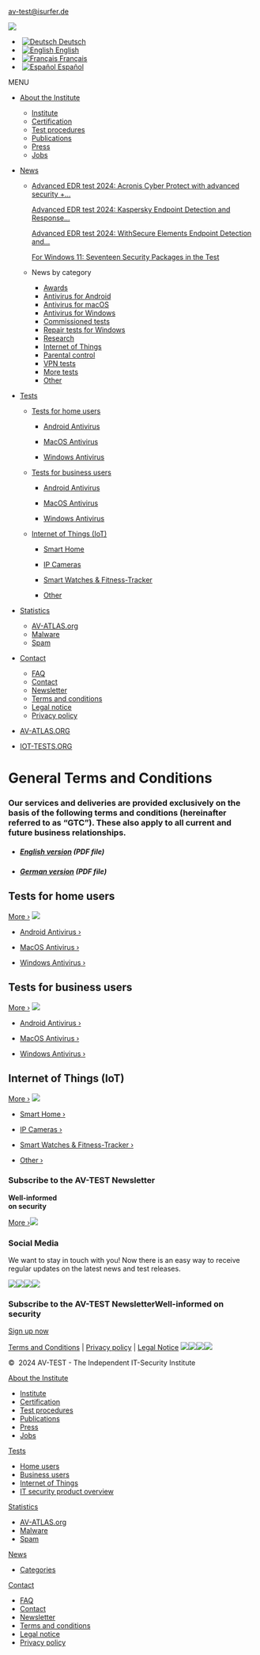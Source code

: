 [av-test@isurfer.de](mailto:av-test@isurfer.de)

[![](/fileadmin/AV-TEST-Logo/avtest_logo_300_113.png)](https://www.av-test.org/en/)

*  [![Deutsch](/typo3conf/ext/avtesttemplate/Resources/Public/Images/flags/de.png "Deutsch") Deutsch](https://www.av-test.org/de/kontakt/agb/)
*  [![English](/typo3conf/ext/avtesttemplate/Resources/Public/Images/flags/gb.png "English") English](https://www.av-test.org/en/contact/terms-and-conditions/)
*  [![Français](/typo3conf/ext/avtesttemplate/Resources/Public/Images/flags/fr.png "Français") Français](https://www.av-test.org/fr/contact/conditions-generales/)
*  [![Español](/typo3conf/ext/avtesttemplate/Resources/Public/Images/flags/es.png "Español") Español](https://www.av-test.org/es/contacto/condiciones-generales/)

MENU

* [About the Institute](https://www.av-test.org/en/about-the-institute/)
    * [Institute](https://www.av-test.org/en/about-the-institute/)
    * [Certification](https://www.av-test.org/en/about-the-institute/certification/)
    * [Test procedures](https://www.av-test.org/en/about-the-institute/test-procedures/)
    * [Publications](https://www.av-test.org/en/about-the-institute/publications/)
    * [Press](https://www.av-test.org/en/press/)
    * [Jobs](https://www.av-test.org/en/about-the-institute/jobs/)
* [News](https://www.av-test.org/en/news/)
    * [Advanced EDR test 2024: Acronis Cyber Protect with advanced security +...](https://www.av-test.org/en/news/advanced-edr-test-2024-acronis-cyber-protect-with-advanced-security-edr-pack/ "Advanced EDR test 2024: Acronis Cyber Protect with advanced security + EDR pack") [](https://www.av-test.org/en/news/advanced-edr-test-2024-acronis-cyber-protect-with-advanced-security-edr-pack/ "Advanced EDR test 2024: Acronis Cyber Protect with advanced security + EDR pack")
        
        [Advanced EDR test 2024: Kaspersky Endpoint Detection and Response...](https://www.av-test.org/en/news/advanced-edr-test-2024-kaspersky-endpoint-detection-and-response-expert/ "Advanced EDR test 2024: Kaspersky Endpoint Detection and Response Expert") [](https://www.av-test.org/en/news/advanced-edr-test-2024-kaspersky-endpoint-detection-and-response-expert/ "Advanced EDR test 2024: Kaspersky Endpoint Detection and Response Expert")
        
        [Advanced EDR test 2024: WithSecure Elements Endpoint Detection and...](https://www.av-test.org/en/news/advanced-edr-test-2024-withsecure-elements-endpoint-detection-and-response/ "Advanced EDR test 2024: WithSecure Elements Endpoint Detection and Response") [](https://www.av-test.org/en/news/advanced-edr-test-2024-withsecure-elements-endpoint-detection-and-response/ "Advanced EDR test 2024: WithSecure Elements Endpoint Detection and Response")
        
        [For Windows 11: Seventeen Security Packages in the Test](https://www.av-test.org/en/news/for-windows-11-seventeen-security-packages-in-the-test/ "For Windows 11: Seventeen Security Packages in the Test") [](https://www.av-test.org/en/news/for-windows-11-seventeen-security-packages-in-the-test/ "For Windows 11: Seventeen Security Packages in the Test")
        
    * News by category
        
        * [Awards](https://www.av-test.org/en/news/categories/awards/ "Awards")
        * [Antivirus for Android](https://www.av-test.org/en/news/categories/antivirus-for-android/ "Antivirus for Android")
        * [Antivirus for macOS](https://www.av-test.org/en/news/categories/antivirus-for-macos/ "Antivirus for macOS")
        * [Antivirus for Windows](https://www.av-test.org/en/news/categories/antivirus-for-windows/ "Antivirus for Windows")
        * [Commissioned tests](https://www.av-test.org/en/news/categories/commissioned-tests/ "Commissioned tests")
        * [Repair tests for Windows](https://www.av-test.org/en/news/categories/repair-tests-for-windows/ "Repair tests for Windows")
        * [Research](https://www.av-test.org/en/news/categories/research/ "Research")
        * [Internet of Things](https://www.av-test.org/en/news/categories/internet-of-things/ "Internet of Things")
        * [Parental control](https://www.av-test.org/en/news/categories/parental-control/ "Parental control")
        * [VPN tests](https://www.av-test.org/en/news/categories/vpn-tests/ "VPN tests")
        * [More tests](https://www.av-test.org/en/news/categories/more-tests/ "More tests")
        * [Other](https://www.av-test.org/en/news/categories/other/ "Other")
        
* [Tests](https://www.av-test.org/en/antivirus/)
    * [Tests for home users](https://www.av-test.org/en/antivirus/home-users/ "Tests for home users : All Tests")
        * [Android Antivirus](https://www.av-test.org/en/antivirus/mobile-devices/ "Android Antivirus")
            
        * [MacOS Antivirus](https://www.av-test.org/en/antivirus/home-macos/ "MacOS Antivirus")
            
        * [Windows Antivirus](https://www.av-test.org/en/antivirus/home-windows/ "Windows Antivirus")
            
    * [Tests for business users](https://www.av-test.org/en/antivirus/business-users/ "Tests for business users : All Tests")
        * [Android Antivirus](https://www.av-test.org/en/antivirus/business-android/ "Android Antivirus")
            
        * [MacOS Antivirus](https://www.av-test.org/en/antivirus/business-macos/ "MacOS Antivirus")
            
        * [Windows Antivirus](https://www.av-test.org/en/antivirus/business-windows-client/ "Windows Antivirus")
            
    * [Internet of Things (IoT)](https://www.av-test.org/en/internet-of-things/all-iot-tests/ "Internet of Things (IoT) : All Tests")
        * [Smart Home](https://www.av-test.org/en/internet-of-things/smart-home/ "Smart Home")
            
        * [IP Cameras](https://www.av-test.org/en/internet-of-things/ip-cameras/ "IP Cameras")
            
        * [Smart Watches & Fitness-Tracker](https://www.av-test.org/en/internet-of-things/smart-watches-fitness-tracker/ "Smart Watches & Fitness-Tracker")
            
        * [Other](https://www.av-test.org/en/internet-of-things/other/ "Other")
            
* [Statistics](https://www.av-test.org/en/statistics/malware/)
    * [AV-ATLAS.org](https://portal.av-atlas.org/)
    * [Malware](https://www.av-test.org/en/statistics/malware/)
    * [Spam](https://www.av-test.org/en/statistics/spam/)
* [Contact](https://www.av-test.org/en/contact/)
    * [FAQ](https://www.av-test.org/en/contact/faq/)
    * [Contact](https://www.av-test.org/en/contact/)
    * [Newsletter](https://www.av-test.org/en/contact/newsletter/)
    * [Terms and conditions](https://www.av-test.org/en/contact/terms-and-conditions/)
    * [Legal notice](https://www.av-test.org/en/contact/legal-notice/)
    * [Privacy policy](https://www.av-test.org/en/contact/privacy-policy/)

* [AV-ATLAS.ORG](https://av-atlas.org/en/)
* [IOT-TESTS.ORG](https://www.iot-tests.org/)

General Terms and Conditions
============================

### Our services and deliveries are provided exclusively on the basis of the following terms and conditions (hereinafter referred to as “GTC”). These also apply to all current and future business relationships.

* ##### [English version](https://www.av-test.org/fileadmin/pdf/GTC_SITS_Deutschland_GmbH_2024-06.pdf) (PDF file)
    
* ##### [German version](https://www.av-test.org/fileadmin/pdf/AGB_SITS_Deutschland_GmbH_2024-06.pdf) (PDF file)
    

Tests for home users
--------------------

[More ›](https://www.av-test.org/en/antivirus/home-users/) [![](/fileadmin/_processed_/0/e/csm_av-mobile_134117e622.png)](https://www.av-test.org/en/antivirus/home-users/)

* [Android Antivirus ›](https://www.av-test.org/en/antivirus/mobile-devices/)
    
* [MacOS Antivirus ›](https://www.av-test.org/en/antivirus/home-macos/)
    
* [Windows Antivirus ›](https://www.av-test.org/en/antivirus/home-windows/)
    

Tests for business users
------------------------

[More ›](https://www.av-test.org/en/antivirus/business-users/) [![](/fileadmin/_processed_/2/3/csm_av-desktop_f72cecada9.png)](https://www.av-test.org/en/antivirus/business-users/)

* [Android Antivirus ›](https://www.av-test.org/en/antivirus/business-android/)
    
* [MacOS Antivirus ›](https://www.av-test.org/en/antivirus/business-macos/)
    
* [Windows Antivirus ›](https://www.av-test.org/en/antivirus/business-windows-client/)
    

Internet of Things (IoT)
------------------------

[More ›](https://www.av-test.org/en/internet-of-things/) [![](/fileadmin/_processed_/d/3/csm_av-gadget_44fc39f9a0.png)](https://www.av-test.org/en/internet-of-things/)

* [Smart Home ›](https://www.av-test.org/en/internet-of-things/smart-home/)
    
* [IP Cameras ›](https://www.av-test.org/en/internet-of-things/ip-cameras/)
    
* [Smart Watches & Fitness-Tracker ›](https://www.av-test.org/en/internet-of-things/smart-watches-fitness-tracker/)
    
* [Other ›](https://www.av-test.org/en/internet-of-things/other/)
    

### Subscribe to the AV-TEST Newsletter

**Well-informed  
on security**

[More ›](https://www.av-test.org/en/contact/newsletter/)[![](/fileadmin/Content/Right-Column/avtest-newsletter-210518.png)](https://www.av-test.org/en/contact/newsletter/)

### Social Media

We want to stay in touch with you! Now there is an easy way to receive regular updates on the latest news and test releases.

[![](/fileadmin/images/facebook-card.png)](https://www.facebook.com/avtestorg)[![](/fileadmin/images/linkedin_45x45.png)](https://www.linkedin.com/company/avtestorg/)[![](/fileadmin/images/Social_Media_Icons/logo_x-sidebar-banner.png)](https://www.x.com/avtestorg)[![](/fileadmin/images/youtube-card.png)](https://www.youtube.com/user/avtestorg)

### Subscribe to the AV-TEST NewsletterWell-informed on security

[Sign up now](https://www.av-test.org/en/contact/newsletter/)

[Terms and Conditions](https://www.av-test.org/en/contact/terms-and-conditions/) | [Privacy policy](https://www.av-test.org/en/contact/privacy-policy/) | [Legal Notice](https://www.av-test.org/en/contact/legal-notice/) [![](/fileadmin/images/facebook.png)](https://www.facebook.com/avtestorg)[![](/fileadmin/images/linkedin.svg)](https://www.linkedin.com/company/avtestorg/)[![](/fileadmin/images/Social_Media_Icons/logo_x-footer.png)](https://x.com/avtestorg)[![](/fileadmin/images/youtube-card.png)](https://www.youtube.com/user/avtestorg)

©  2024 AV-TEST - The Independent IT-Security Institute

[About the Institute](https://www.av-test.org/en/about-the-institute/)

* [Institute](https://www.av-test.org/en/about-the-institute/)
* [Certification](https://www.av-test.org/en/about-the-institute/certification/)
* [Test procedures](https://www.av-test.org/en/about-the-institute/test-procedures/)
* [Publications](https://www.av-test.org/en/about-the-institute/publications/)
* [Press](https://www.av-test.org/en/press/)
* [Jobs](https://www.av-test.org/en/about-the-institute/jobs/)

[Tests](https://www.av-test.org/en/antivirus/)

* [Home users](https://www.av-test.org/en/antivirus/home-users/)
* [Business users](https://www.av-test.org/en/antivirus/business-users/)
* [Internet of Things](https://www.av-test.org/en/internet-of-things/)
* [IT security product overview](https://www.av-test.org/en/it-security-product-overview/)

[Statistics](https://www.av-test.org/en/statistics/malware/)

* [AV-ATLAS.org](https://portal.av-atlas.org/)
* [Malware](https://www.av-test.org/en/statistics/malware/)
* [Spam](https://www.av-test.org/en/statistics/spam/)

[News](https://www.av-test.org/en/news/)

* [Categories](https://www.av-test.org/en/news/categories/)

[Contact](https://www.av-test.org/en/contact/)

* [FAQ](https://www.av-test.org/en/contact/faq/)
* [Contact](https://www.av-test.org/en/contact/)
* [Newsletter](https://www.av-test.org/en/contact/newsletter/)
* [Terms and conditions](https://www.av-test.org/en/contact/terms-and-conditions/)
* [Legal notice](https://www.av-test.org/en/contact/legal-notice/)
* [Privacy policy](https://www.av-test.org/en/contact/privacy-policy/)